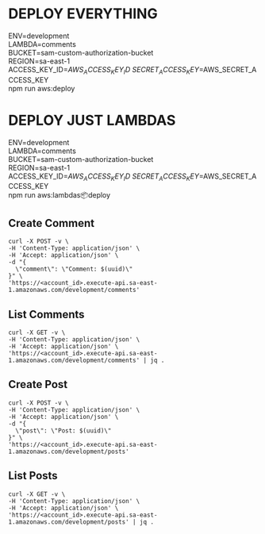 # DEPLOY EVERYTHING
ENV=development \
LAMBDA=comments \
BUCKET=sam-custom-authorization-bucket \
REGION=sa-east-1 \
ACCESS_KEY_ID=$AWS_ACCESS_KEY_ID \
SECRET_ACCESS_KEY=$AWS_SECRET_ACCESS_KEY \
npm run aws:deploy

# DEPLOY JUST LAMBDAS
ENV=development \
LAMBDA=comments \
BUCKET=sam-custom-authorization-bucket \
REGION=sa-east-1 \
ACCESS_KEY_ID=$AWS_ACCESS_KEY_ID \
SECRET_ACCESS_KEY=$AWS_SECRET_ACCESS_KEY \
npm run aws:lambdas:package:deploy

## Create Comment
```
curl -X POST -v \
-H 'Content-Type: application/json' \
-H 'Accept: application/json' \
-d "{
  \"comment\": \"Comment: $(uuid)\"
}" \
'https://<account_id>.execute-api.sa-east-1.amazonaws.com/development/comments'
```

## List Comments
```
curl -X GET -v \
-H 'Content-Type: application/json' \
-H 'Accept: application/json' \
'https://<account_id>.execute-api.sa-east-1.amazonaws.com/development/comments' | jq .
```

## Create Post
```
curl -X POST -v \
-H 'Content-Type: application/json' \
-H 'Accept: application/json' \
-d "{
  \"post\": \"Post: $(uuid)\"
}" \
'https://<account_id>.execute-api.sa-east-1.amazonaws.com/development/posts'
```

## List Posts
```
curl -X GET -v \
-H 'Content-Type: application/json' \
-H 'Accept: application/json' \
'https://<account_id>.execute-api.sa-east-1.amazonaws.com/development/posts' | jq .
```